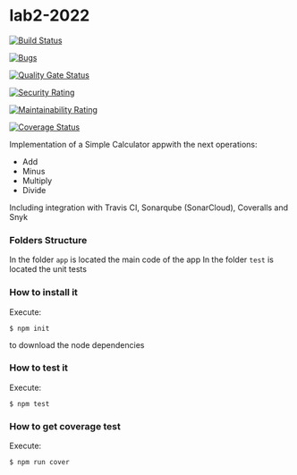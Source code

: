 # lab2-2022

[![Build Status](https://app.travis-ci.com/Kai-Al/lab2-2022.svg?branch=main)](https://app.travis-ci.com/Kai-Al/lab2-2022)

[![Bugs](https://sonarcloud.io/api/project_badges/measure?project=lab2-2022&metric=bugs)](https://sonarcloud.io/summary/new_code?id=lab2-2022)

[![Quality Gate Status](https://sonarcloud.io/api/project_badges/measure?project=lab2-2022&metric=alert_status)](https://sonarcloud.io/summary/new_code?id=lab2-2022)

[![Security Rating](https://sonarcloud.io/api/project_badges/measure?project=lab2-2022&metric=security_rating)](https://sonarcloud.io/summary/new_code?id=lab2-2022) 

[![Maintainability Rating](https://sonarcloud.io/api/project_badges/measure?project=lab2-2022&metric=sqale_rating)](https://sonarcloud.io/summary/new_code?id=lab2-2022)

[![Coverage Status](https://coveralls.io/repos/github/Kai-Al/lab2-2022/badge.svg)](https://coveralls.io/github/Kai-Al/lab2-2022)

Implementation of a Simple Calculator appwith the next operations:
* Add
* Minus
* Multiply
* Divide

Including integration with Travis CI, Sonarqube (SonarCloud), Coveralls and Snyk
### Folders Structure
In the folder `app` is located the main code of the app
In the folder `test` is located the unit tests
### How to install it
Execute:
```shell
$ npm init
```
to download the node dependencies
### How to test it
Execute:
```shell
$ npm test
```
### How to get coverage test
Execute:
```shell
$ npm run cover
```